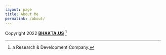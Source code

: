 ```yaml
---
layout: page
title: About Me
permalink: /about/
---
```


Copyright 2022 **[BHAKTA.US](https://pat.bhakta.us/)** [^1]



[^1]:a Research & Development Company.
